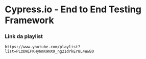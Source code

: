 # Cypress.io - End to End Testing Framework

### Link da playlist

```
https://www.youtube.com/playlist?list=PLzDWIPKHyNmK9NX9_ng2IdrkEr8L4WwB0
```
